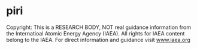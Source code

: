 # piri

Copyright: This is a RESEARCH BODY, NOT real guidance information from the Internatioal Atomic Energy Agency (IAEA). All rights for IAEA content belong to the IAEA. For direct information and guidance visit www.iaea.org 
